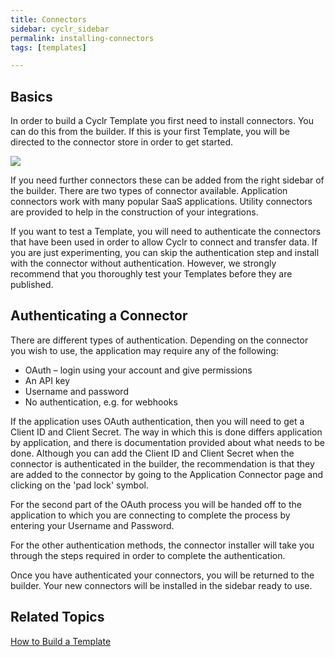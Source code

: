 ```yaml
---
title: Connectors
sidebar: cyclr_sidebar
permalink: installing-connectors
tags: [templates]

---
```

## Basics

In order to build a Cyclr Template you first need to install connectors. You can do this from the builder.  If this is your first Template, you will be directed to the connector store in order to get started.

![](./images/add-connector.gif)

If you need further connectors these can be added from the right sidebar of the builder.  There are two types of connector available.  Application connectors work with many popular SaaS applications.  Utility connectors are provided to help in the construction of your integrations.

If you want to test a Template, you will need to authenticate the connectors that have been used in order to allow Cyclr to connect and transfer data. If you are just experimenting, you can skip the authentication step and install with the connector without authentication.  However, we strongly recommend that you thoroughly test your Templates before they are published.  

## Authenticating a Connector

There are different types of authentication. Depending on the connector you wish to use, the application may require any of the following:

*   OAuth – login using your account and give permissions
*   An API key
*   Username and password
*   No authentication, e.g. for webhooks

If the application uses OAuth authentication, then you will need to get a Client ID and Client Secret.  The way in which this is done differs application by application, and there is documentation provided about what needs to be done.  Although you can add the Client ID and Client Secret when the connector is authenticated in the builder, the recommendation is that they are added to the connector by going to the Application Connector page and clicking on the 'pad lock' symbol.

For the second part of the OAuth process you will be handed off to the application to which you are connecting to complete the process by entering your Username and Password.

For the other authentication methods, the connector installer will take you through the steps required in order to complete the authentication.

Once you have authenticated your connectors, you will be returned to the builder. Your new connectors will be installed in the sidebar ready to use.

## Related Topics

[How to Build a Template](./building-a-template)
